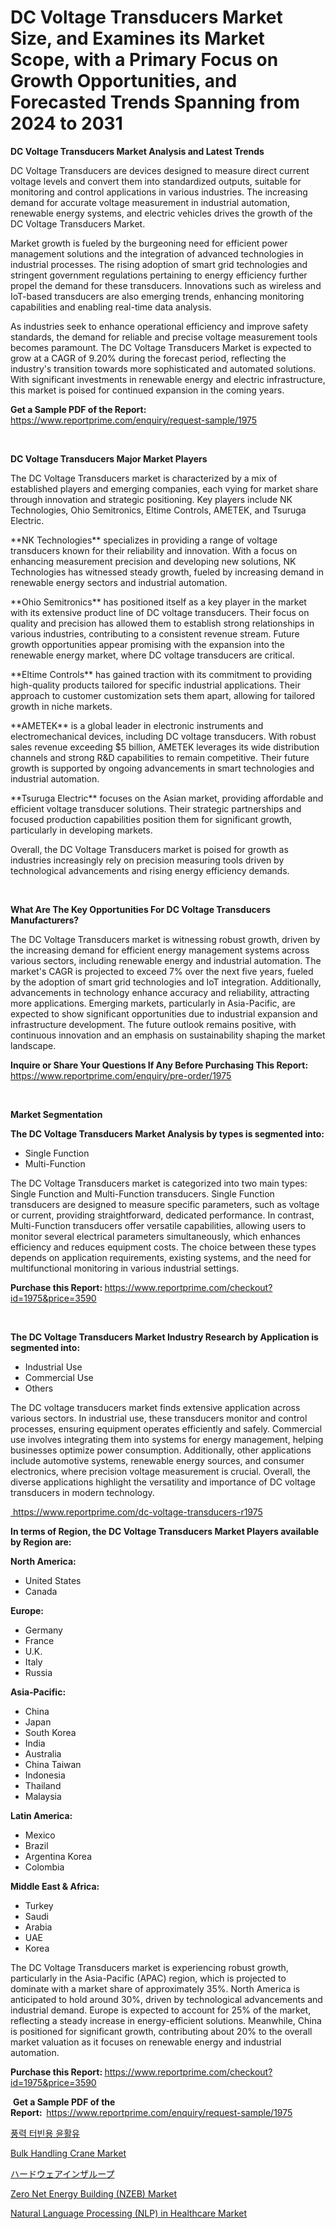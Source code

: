 <p><h1>DC Voltage Transducers Market Size, and Examines its Market Scope, with a Primary Focus on Growth Opportunities, and Forecasted Trends Spanning from 2024 to 2031</h1></p><p><strong>DC Voltage Transducers Market Analysis and Latest Trends</strong></p>
<p><p>DC Voltage Transducers are devices designed to measure direct current voltage levels and convert them into standardized outputs, suitable for monitoring and control applications in various industries. The increasing demand for accurate voltage measurement in industrial automation, renewable energy systems, and electric vehicles drives the growth of the DC Voltage Transducers Market.</p><p>Market growth is fueled by the burgeoning need for efficient power management solutions and the integration of advanced technologies in industrial processes. The rising adoption of smart grid technologies and stringent government regulations pertaining to energy efficiency further propel the demand for these transducers. Innovations such as wireless and IoT-based transducers are also emerging trends, enhancing monitoring capabilities and enabling real-time data analysis.</p><p>As industries seek to enhance operational efficiency and improve safety standards, the demand for reliable and precise voltage measurement tools becomes paramount. The DC Voltage Transducers Market is expected to grow at a CAGR of 9.20% during the forecast period, reflecting the industry's transition towards more sophisticated and automated solutions. With significant investments in renewable energy and electric infrastructure, this market is poised for continued expansion in the coming years.</p></p>
<p><strong>Get a Sample PDF of the Report:&nbsp;</strong> <a href="https://www.reportprime.com/enquiry/request-sample/1975">https://www.reportprime.com/enquiry/request-sample/1975</a></p>
<p>&nbsp;</p>
<p><strong>DC Voltage Transducers Major Market Players</strong></p>
<p><p>The DC Voltage Transducers market is characterized by a mix of established players and emerging companies, each vying for market share through innovation and strategic positioning. Key players include NK Technologies, Ohio Semitronics, Eltime Controls, AMETEK, and Tsuruga Electric.</p><p>**NK Technologies** specializes in providing a range of voltage transducers known for their reliability and innovation. With a focus on enhancing measurement precision and developing new solutions, NK Technologies has witnessed steady growth, fueled by increasing demand in renewable energy sectors and industrial automation.</p><p>**Ohio Semitronics** has positioned itself as a key player in the market with its extensive product line of DC voltage transducers. Their focus on quality and precision has allowed them to establish strong relationships in various industries, contributing to a consistent revenue stream. Future growth opportunities appear promising with the expansion into the renewable energy market, where DC voltage transducers are critical.</p><p>**Eltime Controls** has gained traction with its commitment to providing high-quality products tailored for specific industrial applications. Their approach to customer customization sets them apart, allowing for tailored growth in niche markets.</p><p>**AMETEK** is a global leader in electronic instruments and electromechanical devices, including DC voltage transducers. With robust sales revenue exceeding $5 billion, AMETEK leverages its wide distribution channels and strong R&D capabilities to remain competitive. Their future growth is supported by ongoing advancements in smart technologies and industrial automation.</p><p>**Tsuruga Electric** focuses on the Asian market, providing affordable and efficient voltage transducer solutions. Their strategic partnerships and focused production capabilities position them for significant growth, particularly in developing markets.</p><p>Overall, the DC Voltage Transducers market is poised for growth as industries increasingly rely on precision measuring tools driven by technological advancements and rising energy efficiency demands.</p></p>
<p>&nbsp;</p>
<p><strong>What Are The Key Opportunities For DC Voltage Transducers Manufacturers?</strong></p>
<p><p>The DC Voltage Transducers market is witnessing robust growth, driven by the increasing demand for efficient energy management systems across various sectors, including renewable energy and industrial automation. The market's CAGR is projected to exceed 7% over the next five years, fueled by the adoption of smart grid technologies and IoT integration. Additionally, advancements in technology enhance accuracy and reliability, attracting more applications. Emerging markets, particularly in Asia-Pacific, are expected to show significant opportunities due to industrial expansion and infrastructure development. The future outlook remains positive, with continuous innovation and an emphasis on sustainability shaping the market landscape.</p></p>
<p><strong>Inquire or Share Your Questions If Any Before Purchasing This Report:</strong> <a href="https://www.reportprime.com/enquiry/pre-order/1975">https://www.reportprime.com/enquiry/pre-order/1975</a></p>
<p>&nbsp;</p>
<p><strong>Market Segmentation</strong></p>
<p><strong>The DC Voltage Transducers Market Analysis by types is segmented into:</strong></p>
<p><ul><li>Single Function</li><li>Multi-Function</li></ul></p>
<p><p>The DC Voltage Transducers market is categorized into two main types: Single Function and Multi-Function transducers. Single Function transducers are designed to measure specific parameters, such as voltage or current, providing straightforward, dedicated performance. In contrast, Multi-Function transducers offer versatile capabilities, allowing users to monitor several electrical parameters simultaneously, which enhances efficiency and reduces equipment costs. The choice between these types depends on application requirements, existing systems, and the need for multifunctional monitoring in various industrial settings.</p></p>
<p><strong>Purchase this Report:&nbsp;</strong><a href="https://www.reportprime.com/checkout?id=1975&price=3590">https://www.reportprime.com/checkout?id=1975&price=3590</a></p>
<p>&nbsp;</p>
<p><strong>The DC Voltage Transducers Market Industry Research by Application is segmented into:</strong></p>
<p><ul><li>Industrial Use</li><li>Commercial Use</li><li>Others</li></ul></p>
<p><p>The DC voltage transducers market finds extensive application across various sectors. In industrial use, these transducers monitor and control processes, ensuring equipment operates efficiently and safely. Commercial use involves integrating them into systems for energy management, helping businesses optimize power consumption. Additionally, other applications include automotive systems, renewable energy sources, and consumer electronics, where precision voltage measurement is crucial. Overall, the diverse applications highlight the versatility and importance of DC voltage transducers in modern technology.</p></p>
<p><a href="https://www.reportprime.com/dc-voltage-transducers-r1975">&nbsp;https://www.reportprime.com/dc-voltage-transducers-r1975</a></p>
<p><strong>In terms of Region, the DC Voltage Transducers Market Players available by Region are:</strong></p>
<p>
    <p> <strong> North America: </strong>
        <ul>
            <li>United States</li>
            <li>Canada</li>
        </ul>
        </p> 
    <p> <strong> Europe: </strong>
        <ul>
            <li>Germany</li>
            <li>France</li>
            <li>U.K.</li>
            <li>Italy</li>
            <li>Russia</li>
        </ul>
        </p> 
    <p> <strong> Asia-Pacific: </strong>
        <ul>
            <li>China</li>
            <li>Japan</li>
            <li>South Korea</li>
            <li>India</li>
            <li>Australia</li>
            <li>China Taiwan</li>
            <li>Indonesia</li>
            <li>Thailand</li>
            <li>Malaysia</li>
        </ul>
        </p> 
    <p> <strong> Latin America: </strong>
        <ul>
            <li>Mexico</li>
            <li>Brazil</li>
            <li>Argentina Korea</li>
            <li>Colombia</li>
        </ul>
        </p> 
    <p> <strong> Middle East & Africa: </strong>
        <ul>
            <li>Turkey</li>
            <li>Saudi</li>
            <li>Arabia</li>
            <li>UAE</li>
            <li>Korea</li>
        </ul>
    </p>
    </p>
<p><p>The DC Voltage Transducers market is experiencing robust growth, particularly in the Asia-Pacific (APAC) region, which is projected to dominate with a market share of approximately 35%. North America is anticipated to hold around 30%, driven by technological advancements and industrial demand. Europe is expected to account for 25% of the market, reflecting a steady increase in energy-efficient solutions. Meanwhile, China is positioned for significant growth, contributing about 20% to the overall market valuation as it focuses on renewable energy and industrial automation.</p></p>
<p><strong>Purchase this Report: </strong><a href="https://www.reportprime.com/checkout?id=1975&price=3590">https://www.reportprime.com/checkout?id=1975&price=3590</a></p>
<p>&nbsp;<strong>Get a Sample PDF of the Report:&nbsp;&nbsp;</strong><a href="https://www.reportprime.com/enquiry/request-sample/1975">https://www.reportprime.com/enquiry/request-sample/1975</a></p>
<p><strong></strong></p>
<p><p><a href="https://medium.com/@abbislposival/%ED%92%8D%EB%A0%A5-%ED%84%B0%EB%B9%88%EC%9A%A9-%EC%9C%A4%ED%99%9C%EC%A0%9C-%EC%8B%9C%EC%9E%A5-%EB%8F%99%ED%96%A5-%ED%92%8D%EB%A0%A5-%ED%84%B0%EB%B9%88%EC%9A%A9-%EC%9C%A4%ED%99%9C%EC%A0%9C-%EC%8B%9C%EC%9E%A5-%ED%86%B5%EC%B0%B0%EB%A0%A5-%EB%B0%8F-%EC%98%88%EC%B8%A1-%EB%B6%84%EC%84%9D-2024-2031-%EC%9D%84-%EC%A4%91%EC%8B%AC%EC%9C%BC%EB%A1%9C-65a22416751b">풍력 터빈용 윤활유</a></p><p><a href="https://www.linkedin.com/pulse/global-bulk-handling-crane-market-share-growth-opportunities-30cge?trackingId=%2FJpsgEwgT6iwWjf4L49VNw%3D%3D">Bulk Handling Crane Market</a></p><p><a href="https://medium.com/@charm854/%E3%83%8F%E3%83%BC%E3%83%89%E3%82%A6%E3%82%A7%E3%82%A2-%E3%82%A4%E3%83%B3-%E3%82%B6-%E3%83%AB%E3%83%BC%E3%83%97%E5%B8%82%E5%A0%B4%E6%A6%82%E8%A6%81-2024%E5%B9%B4%E3%81%8B%E3%82%892031%E5%B9%B4%E3%81%BE%E3%81%A7%E3%81%AE%E3%82%B0%E3%83%AD%E3%83%BC%E3%83%90%E3%83%AB%E3%83%88%E3%83%AC%E3%83%B3%E3%83%89%E3%81%A8%E4%BB%8A%E5%BE%8C%E3%81%AE%E5%B1%95%E6%9C%9B-6d60c5e342be">ハードウェアインザループ</a></p><p><a href="https://issuu.com/reportprime-2/docs/zero-net-energy-building-nzeb-marke_bffc6925536bc8">Zero Net Energy Building (NZEB) Market</a></p><p><a href="https://issuu.com/reportprime-2/docs/natural-language-processing-nlp-in-_e33c93bbd73d79">Natural Language Processing (NLP) in Healthcare Market</a></p></p>